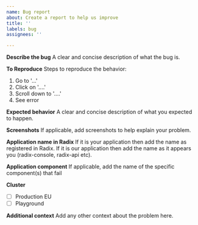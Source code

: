 ```yaml
---
name: Bug report
about: Create a report to help us improve
title: ''
labels: bug
assignees: ''

---
```


**Describe the bug**
A clear and concise description of what the bug is.

**To Reproduce**
Steps to reproduce the behavior:
1. Go to '...'
2. Click on '....'
3. Scroll down to '....'
4. See error

**Expected behavior**
A clear and concise description of what you expected to happen.

**Screenshots**
If applicable, add screenshots to help explain your problem.

**Application name in Radix**
If it is your application then add the name as registered in Radix.
If it is our application then add the name as it appears you (radix-console, radix-api etc).

**Application component**
If applicable, add the name of the specific component(s) that fail

**Cluster**
- [ ] Production EU
- [ ] Playground

**Additional context**
Add any other context about the problem here.
